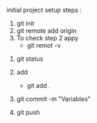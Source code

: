 initial project setup
steps :
1. git init
2. git remote add origin<githublink>
3. To check step 2 appy
      - git remot -v

<!-- day to day -->
1. git status
2. add
    - git add .

3. git commit -m "Variables"
4. git push